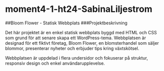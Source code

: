 # moment4-1-ht24-SabinaLiljestrom
##Bloom Flower - Statisk Webbplats
###Projektbeskrivning

Det här projektet är en enkel statisk webbplats byggd med HTML och CSS som grund för att senare skapa ett WordPress-tema. Webbplatsen är designad för ett fiktivt företag, Bloom Flower, en blomsterhandel som säljer blommor, presenterar nyheter och erbjuder tips kring växtskötsel.

Webbplatsen är uppdelad i flera undersidor och fokuserar på struktur, responsiv design och enkel användarupplevelse.
